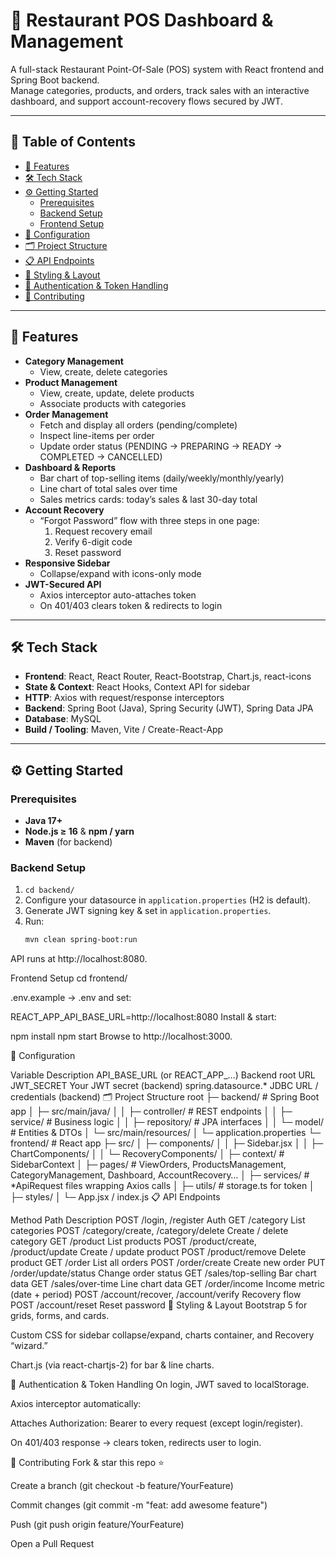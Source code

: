 # 🏪 Restaurant POS Dashboard & Management

A full-stack Restaurant Point-Of-Sale (POS) system with React frontend and Spring Boot backend.  
Manage categories, products, and orders, track sales with an interactive dashboard, and support account-recovery flows secured by JWT.

---

## 📑 Table of Contents

- [🚀 Features](#🚀-features)  
- [🛠️ Tech Stack](#🛠️-tech-stack)  
- [⚙️ Getting Started](#⚙️-getting-started)  
  - [Prerequisites](#prerequisites)  
  - [Backend Setup](#backend-setup)  
  - [Frontend Setup](#frontend-setup)  
- [🔧 Configuration](#🔧-configuration)  
- [🗂️ Project Structure](#🗂️-project-structure)  
- [📋 API Endpoints](#📋-api-endpoints)  
- [🎨 Styling & Layout](#🎨-styling--layout)  
- [🔐 Authentication & Token Handling](#🔐-authentication--token-handling)  
- [🤝 Contributing](#🤝-contributing)  

---

## 🚀 Features

- **Category Management**  
  - View, create, delete categories  
- **Product Management**  
  - View, create, update, delete products  
  - Associate products with categories  
- **Order Management**  
  - Fetch and display all orders (pending/complete)  
  - Inspect line-items per order  
  - Update order status (PENDING → PREPARING → READY → COMPLETED → CANCELLED)  
- **Dashboard & Reports**  
  - Bar chart of top-selling items (daily/weekly/monthly/yearly)  
  - Line chart of total sales over time  
  - Sales metrics cards: today’s sales & last 30-day total  
- **Account Recovery**  
  - “Forgot Password” flow with three steps in one page:  
    1. Request recovery email  
    2. Verify 6-digit code  
    3. Reset password  
- **Responsive Sidebar**  
  - Collapse/expand with icons-only mode  
- **JWT-Secured API**  
  - Axios interceptor auto-attaches token  
  - On 401/403 clears token & redirects to login  

---

## 🛠️ Tech Stack

- **Frontend**: React, React Router, React-Bootstrap, Chart.js, react-icons  
- **State & Context**: React Hooks, Context API for sidebar  
- **HTTP**: Axios with request/response interceptors  
- **Backend**: Spring Boot (Java), Spring Security (JWT), Spring Data JPA  
- **Database**: MySQL 
- **Build / Tooling**: Maven, Vite / Create-React-App  

---

## ⚙️ Getting Started

### Prerequisites

- **Java 17+**  
- **Node.js ≥ 16** & **npm / yarn**  
- **Maven** (for backend)  

### Backend Setup

1. `cd backend/`  
2. Configure your datasource in `application.properties` (H2 is default).  
3. Generate JWT signing key & set in `application.properties`.  
4. Run:
   ```bash
   mvn clean spring-boot:run
API runs at http://localhost:8080.

Frontend Setup
cd frontend/

 .env.example → .env and set:


REACT_APP_API_BASE_URL=http://localhost:8080
Install & start:

npm install
npm start
Browse to http://localhost:3000.

🔧 Configuration

Variable	Description
API_BASE_URL (or REACT_APP_…)	Backend root URL
JWT_SECRET	Your JWT secret (backend)
spring.datasource.*	JDBC URL / credentials (backend)
🗂️ Project Structure
root
├─ backend/           # Spring Boot app
│  ├─ src/main/java/
│  │  ├─ controller/       # REST endpoints
│  │  ├─ service/          # Business logic
│  │  ├─ repository/       # JPA interfaces
│  │  └─ model/            # Entities & DTOs
│  └─ src/main/resources/
│     └─ application.properties
└─ frontend/          # React app
   ├─ src/
   │  ├─ components/
   │  │  ├─ Sidebar.jsx
   │  │  ├─ ChartComponents/
   │  │  └─ RecoveryComponents/
   │  ├─ context/           # SidebarContext
   │  ├─ pages/             # ViewOrders, ProductsManagement, CategoryManagement, Dashboard, AccountRecovery…
   │  ├─ services/          # *ApiRequest files wrapping Axios calls
   │  ├─ utils/             # storage.ts for token
   │  ├─ styles/
   │  └─ App.jsx / index.js
📋 API Endpoints

Method	Path	Description
POST	/login, /register	Auth
GET	/category	List categories
POST	/category/create, /category/delete	Create / delete category
GET	/product	List products
POST	/product/create, /product/update	Create / update product
POST	/product/remove	Delete product
GET	/order	List all orders
POST	/order/create	Create new order
PUT	/order/update/status	Change order status
GET	/sales/top-selling	Bar chart data
GET	/sales/over-time	Line chart data
GET	/order/income	Income metric (date + period)
POST	/account/recover, /account/verify	Recovery flow
POST	/account/reset	Reset password
🎨 Styling & Layout
Bootstrap 5 for grids, forms, and cards.

Custom CSS for sidebar collapse/expand, charts container, and Recovery “wizard.”

Chart.js (via react-chartjs-2) for bar & line charts.

🔐 Authentication & Token Handling
On login, JWT saved to localStorage.

Axios interceptor automatically:

Attaches Authorization: Bearer <token> to every request (except login/register).

On 401/403 response → clears token, redirects user to login.

🤝 Contributing
Fork & star this repo ⭐

Create a branch (git checkout -b feature/YourFeature)

Commit changes (git commit -m "feat: add awesome feature")

Push (git push origin feature/YourFeature)

Open a Pull Request
